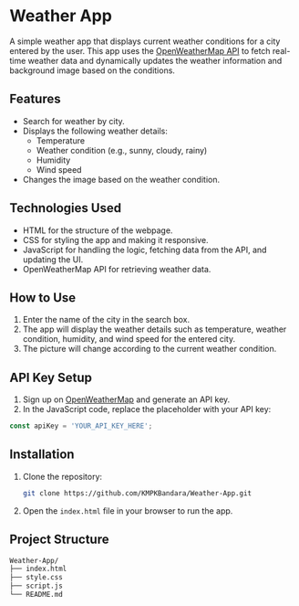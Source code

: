 # Weather App

A simple weather app that displays current weather conditions for a city entered by the user. This app uses the [OpenWeatherMap API](https://openweathermap.org/) to fetch real-time weather data and dynamically updates the weather information and background image based on the conditions.

## Features
- Search for weather by city.
- Displays the following weather details:
  - Temperature
  - Weather condition (e.g., sunny, cloudy, rainy)
  - Humidity
  - Wind speed
- Changes the image based on the weather condition.
  
## Technologies Used
- HTML for the structure of the webpage.
- CSS for styling the app and making it responsive.
- JavaScript for handling the logic, fetching data from the API, and updating the UI.
- OpenWeatherMap API for retrieving weather data.

## How to Use
1. Enter the name of the city in the search box.
2. The app will display the weather details such as temperature, weather condition, humidity, and wind speed for the entered city.
3. The picture will change according to the current weather condition.

## API Key Setup
1. Sign up on [OpenWeatherMap](https://openweathermap.org/) and generate an API key.
2. In the JavaScript code, replace the placeholder with your API key:

```javascript
const apiKey = 'YOUR_API_KEY_HERE';
```

## Installation

1. Clone the repository:
   ```bash
   git clone https://github.com/KMPKBandara/Weather-App.git
   ```

2. Open the `index.html` file in your browser to run the app.

## Project Structure
```bash
Weather-App/
├── index.html
├── style.css
├── script.js
└── README.md
```
